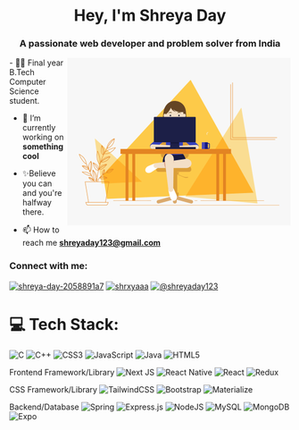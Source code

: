 <h1 align="center">Hey, I'm Shreya Day</h1>
<h3 align="center">A passionate web developer and problem solver from India</h3>
<img align="right" alt="Coding" width="400" src="https://github.com/shrxyaaa/shrxyaaa/blob/main/HelloWorld.gif">
- 👩‍💻 Final year B.Tech Computer Science student.

- 🔭 I’m currently working on **something cool**

- ✨Believe you can and you're halfway there.

- 📫 How to reach me **shreyaday123@gmail.com**

<h3 align="left">Connect with me:</h3>
<p align="left">
<a href="https://linkedin.com/in/shreya-day-2058891a7" target="blank"><img align="center" src="https://raw.githubusercontent.com/rahuldkjain/github-profile-readme-generator/master/src/images/icons/Social/linked-in-alt.svg" alt="shreya-day-2058891a7" height="30" width="40" /></a>
<a href="https://www.leetcode.com/shrxyaaa" target="blank"><img align="center" src="https://raw.githubusercontent.com/rahuldkjain/github-profile-readme-generator/master/src/images/icons/Social/leet-code.svg" alt="shrxyaaa" height="30" width="40" /></a>
<a href="https://www.hackerearth.com/@shreyaday123" target="blank"><img align="center" src="https://raw.githubusercontent.com/rahuldkjain/github-profile-readme-generator/master/src/images/icons/Social/hackerearth.svg" alt="@shreyaday123" height="30" width="40" /></a>
</p>


# 💻 Tech Stack:
![C](https://img.shields.io/badge/c-%2300599C.svg?style=for-the-badge&logo=c&logoColor=white) ![C++](https://img.shields.io/badge/c++-%2300599C.svg?style=for-the-badge&logo=c%2B%2B&logoColor=white) ![CSS3](https://img.shields.io/badge/css3-%231572B6.svg?style=for-the-badge&logo=css3&logoColor=white) ![JavaScript](https://img.shields.io/badge/javascript-%23323330.svg?style=for-the-badge&logo=javascript&logoColor=%23F7DF1E) ![Java](https://img.shields.io/badge/java-%23ED8B00.svg?style=for-the-badge&logo=java&logoColor=white) ![HTML5](https://img.shields.io/badge/html5-%23E34F26.svg?style=for-the-badge&logo=html5&logoColor=white) 


Frontend Framework/Library
![Next JS](https://img.shields.io/badge/Next-black?style=for-the-badge&logo=next.js&logoColor=white) ![React Native](https://img.shields.io/badge/react_native-%2320232a.svg?style=for-the-badge&logo=react&logoColor=%2361DAFB) ![React](https://img.shields.io/badge/react-%2320232a.svg?style=for-the-badge&logo=react&logoColor=%2361DAFB) ![Redux](https://img.shields.io/badge/redux-%23593d88.svg?style=for-the-badge&logo=redux&logoColor=white)

CSS Framework/Library
![TailwindCSS](https://img.shields.io/badge/tailwindcss-%2338B2AC.svg?style=for-the-badge&logo=tailwind-css&logoColor=white) ![Bootstrap](https://img.shields.io/badge/bootstrap-%23563D7C.svg?style=for-the-badge&logo=bootstrap&logoColor=white) ![Materialize]([https://img.shields.io/badge/bootstrap-%23563D7C.svg?style=for-the-badge&logo=bootstrap&logoColor=white](https://raw.githubusercontent.com/prplx/svg-logos/5585531d45d294869c4eaab4d7cf2e9c167710a9/svg/materialize.svg)) 

Backend/Database
![Spring](https://img.shields.io/badge/spring-%236DB33F.svg?style=for-the-badge&logo=spring&logoColor=white) ![Express.js](https://img.shields.io/badge/express.js-%23404d59.svg?style=for-the-badge&logo=express&logoColor=%2361DAFB) ![NodeJS](https://img.shields.io/badge/node.js-6DA55F?style=for-the-badge&logo=node.js&logoColor=white) ![MySQL](https://img.shields.io/badge/mysql-%2300f.svg?style=for-the-badge&logo=mysql&logoColor=white) ![MongoDB](https://img.shields.io/badge/MongoDB-%234ea94b.svg?style=for-the-badge&logo=mongodb&logoColor=white) ![Expo](https://img.shields.io/badge/expo-1C1E24?style=for-the-badge&logo=expo&logoColor=#D04A37) 

